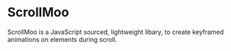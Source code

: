 # ScrollMoo
ScrollMoo is a JavaScript sourced, lightweight libary, to create keyframed animations  on elements during scroll.
